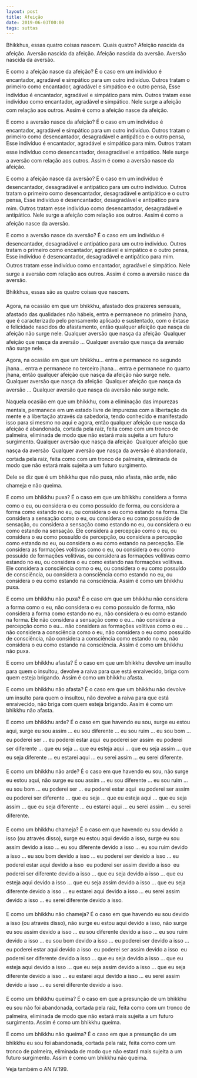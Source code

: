 ```yaml
---
layout: post
title: Afeição
date: 2019-06-03T00:00
tags: suttas
---
```

Bhikkhus, essas quatro coisas nascem. Quais quatro? Afeição nascida da afeição. Aversão nascida da afeição. Afeição nascida da aversão. Aversão nascida da aversão.

E como a afeição nasce da afeição? É o caso em um indivíduo é encantador, agradável e simpático para um outro indivíduo. Outros tratam o primeiro como encantador, agradável e simpático e o outro pensa, Esse indivíduo é encantador, agradável e simpático para mim. Outros tratam esse indivíduo como encantador, agradável e simpático. Nele surge a afeição com relação aos outros. Assim é como a afeição nasce da afeição.

E como a aversão nasce da afeição? É o caso em um indivíduo é encantador, agradável e simpático para um outro indivíduo. Outros tratam o primeiro como desencantador, desagradável e antipático e o outro pensa, Esse indivíduo é encantador, agradável e simpático para mim. Outros tratam esse indivíduo como desencantador, desagradável e antipático. Nele surge a aversão com relação aos outros. Assim é como a aversão nasce da afeição.

E como a afeição nasce da aversão? É o caso em um indivíduo é desencantador, desagradável e antipático para um outro indivíduo. Outros tratam o primeiro como desencantador, desagradável e antipático e o outro pensa, Esse indivíduo é desencantador, desagradável e antipático para mim. Outros tratam esse indivíduo como desencantador, desagradável e antipático. Nele surge a afeição com relação aos outros. Assim é como a afeição nasce da aversão.

E como a aversão nasce da aversão? É o caso em um indivíduo é desencantador, desagradável e antipático para um outro indivíduo. Outros tratam o primeiro como encantador, agradável e simpático e o outro pensa, Esse indivíduo é desencantador, desagradável e antipático para mim. Outros tratam esse indivíduo como encantador, agradável e simpático. Nele surge a aversão com relação aos outros. Assim é como a aversão nasce da aversão.

Bhikkhus, essas são as quatro coisas que nascem.

Agora, na ocasião em que um bhikkhu, afastado dos prazeres sensuais, afastado das qualidades não hábeis, entra e permanece no primeiro jhana, que é caracterizado pelo pensamento aplicado e sustentado, com o êxtase e felicidade nascidos do afastamento, então qualquer afeição que nasça da afeição não surge nele. Qualquer aversão que nasça da afeição  Qualquer afeição que nasça da aversão ... Qualquer aversão que nasça da aversão não surge nele.

Agora, na ocasião em que um bhikkhu... entra e permanece no segundo jhana... entra e permanece no terceiro jhana... entra e permanece no quarto jhana, então qualquer afeição que nasça da afeição não surge nele. Qualquer aversão que nasça da afeição  Qualquer afeição que nasça da aversão ... Qualquer aversão que nasça da aversão não surge nele.

Naquela ocasião em que um bhikkhu, com a eliminação das impurezas mentais, permanece em um estado livre de impurezas com a libertação da mente e a libertação através da sabedoria, tendo conhecido e manifestado isso para si mesmo no aqui e agora, então qualquer afeição que nasça da afeição é abandonada, cortada pela raiz, feita como com um tronco de palmeira, eliminada de modo que não estará mais sujeita a um futuro surgimento. Qualquer aversão que nasça da afeição  Qualquer afeição que nasça da aversão  Qualquer aversão que nasça da aversão é abandonada, cortada pela raiz, feita como com um tronco de palmeira, eliminada de modo que não estará mais sujeita a um futuro surgimento.

Dele se diz que é um bhikkhu que não puxa, não afasta, não arde, não chameja e não queima.

E como um bhikkhu puxa? É o caso em que um bhikkhu considera a forma como o eu, ou considera o eu como possuído de forma, ou considera a forma como estando no eu, ou considera o eu como estando na forma. Ele considera a sensação como o eu, ou considera o eu como possuído de sensação, ou considera a sensação como estando no eu, ou considera o eu como estando na sensação. Ele considera a percepção como o eu, ou considera o eu como possuído de percepção, ou considera a percepção como estando no eu, ou considera o eu como estando na percepção. Ele considera as formações volitivas como o eu, ou considera o eu como possuído de formações volitivas, ou considera as formações volitivas como estando no eu, ou considera o eu como estando nas formações volitivas. Ele considera a consciência como o eu, ou considera o eu como possuído de consciência, ou considera a consciência como estando no eu, ou considera o eu como estando na consciência. Assim é como um bhikkhu puxa.

E como um bhikkhu não puxa? É o caso em que um bhikkhu não considera a forma como o eu, não considera o eu como possuído de forma, não considera a forma como estando no eu, não considera o eu como estando na forma. Ele não considera a sensação como o eu... não considera a percepção como o eu... não considera as formações volitivas como o eu ... não considera a consciência como o eu, não considera o eu como possuído de consciência, não considera a consciência como estando no eu, não considera o eu como estando na consciência. Assim é como um bhikkhu não puxa.

E como um bhikkhu afasta? É o caso em que um bhikkhu devolve um insulto para quem o insultou, devolve a raiva para que está enraivecido, briga com quem esteja brigando. Assim é como um bhikkhu afasta.

E como um bhikkhu não afasta? É o caso em que um bhikkhu não devolve um insulto para quem o insultou, não devolve a raiva para que está enraivecido, não briga com quem esteja brigando. Assim é como um bhikkhu não afasta.

E como um bhikkhu arde? É o caso em que havendo eu sou, surge eu estou aqui, surge eu sou assim ... eu sou diferente ... eu sou ruim ... eu sou bom ... eu poderei ser ... eu poderei estar aqui  eu poderei ser assim  eu poderei ser diferente ... que eu seja ... que eu esteja aqui ... que eu seja assim ... que eu seja diferente ... eu estarei aqui ... eu serei assim ... eu serei diferente.

E como um bhikkhu não arde? É o caso em que havendo eu sou, não surge eu estou aqui, não surge eu sou assim ... eu sou diferente ... eu sou ruim ... eu sou bom ... eu poderei ser ... eu poderei estar aqui  eu poderei ser assim  eu poderei ser diferente ... que eu seja ... que eu esteja aqui ... que eu seja assim ... que eu seja diferente ... eu estarei aqui ... eu serei assim ... eu serei diferente.

E como um bhikkhu chameja? É o caso em que havendo eu sou devido a isso (ou através disso), surge eu estou aqui devido a isso, surge eu sou assim devido a isso ... eu sou diferente devido a isso ... eu sou ruim devido a isso ... eu sou bom devido a isso ... eu poderei ser devido a isso ... eu poderei estar aqui devido a isso  eu poderei ser assim devido a isso  eu poderei ser diferente devido a isso ... que eu seja devido a isso ... que eu esteja aqui devido a isso ... que eu seja assim devido a isso ... que eu seja diferente devido a isso ... eu estarei aqui devido a isso ... eu serei assim devido a isso ... eu serei diferente devido a isso.

E como um bhikkhu não chameja? É o caso em que havendo eu sou devido a isso (ou através disso), não surge eu estou aqui devido a isso, não surge eu sou assim devido a isso ... eu sou diferente devido a isso ... eu sou ruim devido a isso ... eu sou bom devido a isso ... eu poderei ser devido a isso ... eu poderei estar aqui devido a isso  eu poderei ser assim devido a isso  eu poderei ser diferente devido a isso ... que eu seja devido a isso ... que eu esteja aqui devido a isso ... que eu seja assim devido a isso ... que eu seja diferente devido a isso ... eu estarei aqui devido a isso ... eu serei assim devido a isso ... eu serei diferente devido a isso.

E como um bhikkhu queima? É o caso em que a presunção de um bhikkhu eu sou não foi abandonada, cortada pela raiz, feita como com um tronco de palmeira, eliminada de modo que não estará mais sujeita a um futuro surgimento. Assim é como um bhikkhu queima.

E como um bhikkhu não queima? É o caso em que a presunção de um bhikkhu eu sou foi abandonada, cortada pela raiz, feita como com um tronco de palmeira, eliminada de modo que não estará mais sujeita a um futuro surgimento. Assim é como um bhikkhu não queima.

Veja também o AN IV.199.

